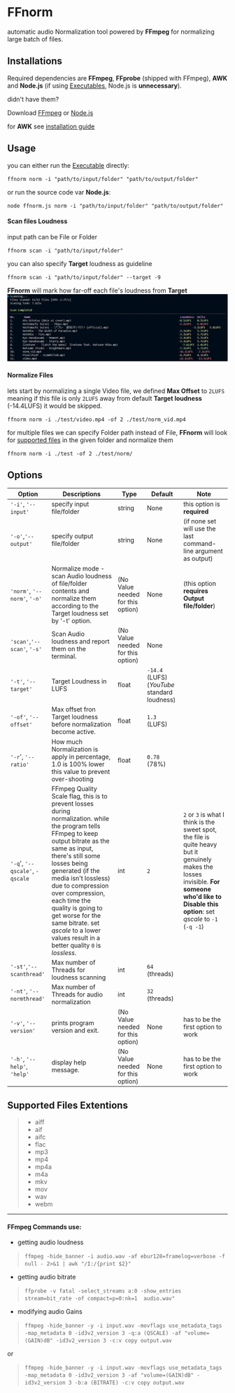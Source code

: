 # FFnorm

automatic audio Normalization tool
powered by **FFmpeg**
for normalizing large batch of files.


## Installations

Required dependencies are **FFmpeg**, **FFprobe** (shipped with FFmpeg), **AWK** and **Node.js** (if using [Executables](https://github.com/Type-Delta/FFnorm/releases), Node.js is **unnecessary**).

didn't have them?

Download [FFmpeg](https://ffmpeg.org/download.html) or [Node.js](https://nodejs.org/en/download)

for **AWK** see [installation guide](https://bobbyhadz.com/blog/install-awk-on-windows)

## Usage
you can either run the [Executable](https://github.com/Type-Delta/FFnorm/releases) directly:
```
ffnorm norm -i "path/to/input/folder" "path/to/output/folder"
```

or run the source code var **Node.js**:
```
node ffnorm.js norm -i "path/to/input/folder" "path/to/output/folder"
```

#### Scan files Loudness
input path can be File or Folder
```
ffnorm scan -i "path/to/input/folder"
```
you can also specify **Target** loudness as guideline
```
ffnorm scan -i "path/to/input/folder" --target -9
```
**FFnorm** will mark how far-off each file's loudness from **Target**
![Output Image](img/promt01.png)

#### Normalize Files
lets start by normalizing a single Video file,
we defined **Max Offset** to `2LUFS` meaning if this file is only `2LUFS` away
from default **Target loudness** (-14.4LUFS) it would be skipped.
```
ffnorm norm -i ./test/video.mp4 -of 2 ./test/norm_vid.mp4
```

for multiple files we can specify Folder path instead of File,
**FFnorm** will look for [supported files](#supported-files-extentions) in the given folder and normalize them
```
ffnorm norm -i ./test -of 2 ./test/norm/
```


## Options


| Option | Descriptions | Type | Default | Note |
|---|---|---|---|---|
| `'-i'`, `'--input'` | specify input file/folder| string | None | this option is **required** |
| `'-o'`,`'--output'` | specify output file/folder| string | None | (if none set will use the last command-line argument as output) |
|`'norm'`, `'--norm'`, `'-n'`| Normalize mode - scan Audio loudness of file/folder contents and normalize them according to the Target loudness set by '-t' option.| (No Value needed for this option) | None |  (this option **requires Output file/folder**) |
| `'scan'`,`'--scan'`, `'-s'` | Scan Audio loudness and report them on the terminal. | (No Value needed for this option)| None |
| `'-t'`, `'--target'` | Target Loudness in LUFS | float | `-14.4` (LUFS) (*YouTube* standard loudness) | |
| `'-of'`, `'--offset'`| Max offset fron Target loudness before normalization become active. | float | `1.3` (LUFS) | |
|`'-r`', `'--ratio'` | How much Normalization is apply in percentage, 1.0 is 100% lower this value to prevent over-shooting | float | `0.78` (78%) | |
|`'-q`', `'--qscale'`, `-qscale` | FFmpeg Quality Scale flag, this is to prevent losses during normalization. while the program tells FFmpeg to keep output bitrate as the same as input, there's still some losses being generated (if the media isn't lossless) due to compression over compression, each time the quality is going to get worse for the same bitrate. set *qscale* to a lower values result in a better quality `0` is *lossless*. | int | `2` | `2` or `3` is what I think is the sweet spot, the file is quite heavy but it genuinely makes the losses invisible.  **For someone who'd like to Disable this option**: set *qscale* to `-1` (`-q -1`) |
|`'-st'`,`'--scanthread'`| Max number of Threads for loudness scanning | int | `64` (threads) | |
|`'-nt'`, `'--normthread'`| Max number of Threads for audio normalization | int |`32` (threads)| |
|`'-v'`, `'--version'`| prints program version and exit. | (No Value needed for this option) | None | has to be the first option to work |
|`'-h'`, `'--help'`, `'help'`| display help message. | (No Value needed for this option) | None | has to be the first option to work |

## Supported Files Extentions
> - aiff
> - aif
> - aifc
> - flac
> - mp3
> - mp4
> - mp4a
> - m4a
> - mkv
> - mov
> - wav
> - webm

---------------

#### FFmpeg Commands use:
- getting audio loudness
> `ffmpeg -hide_banner -i audio.wav -af ebur128=framelog=verbose -f null - 2>&1 | awk "/I:/{print $2}"`
- getting audio bitrate
> `ffprobe -v fatal -select_streams a:0 -show_entries stream=bit_rate -of compact=p=0:nk=1  audio.wav"`
- modifying audio Gains
> `ffmpeg -hide_banner -y -i input.wav -movflags use_metadata_tags -map_metadata 0 -id3v2_version 3 -q:a (QSCALE) -af "volume=(GAIN)dB" -id3v2_version 3 -c:v copy output.wav`

or

> `ffmpeg -hide_banner -y -i input.wav -movflags use_metadata_tags -map_metadata 0 -id3v2_version 3 -af "volume=(GAIN)dB" -id3v2_version 3 -b:a (BITRATE) -c:v copy output.wav`


